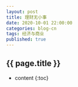 ```yaml
---
layout: post
title: 理财无小事
date: 2020-10-01 22:00:00
categories: blog-cn
tags: 经济与商业
published: true
--- 
```


<h2>{{ page.title }}</h2>

* content
{:toc}
